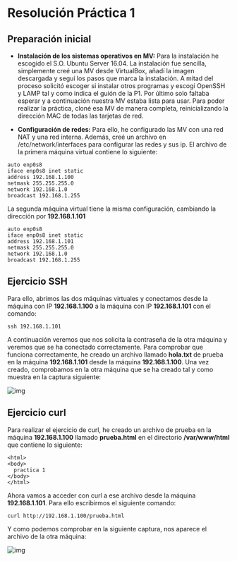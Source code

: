 # Resolución Práctica 1

## Preparación inicial

* **Instalación de los sistemas operativos en MV:** Para la instalación he escogido el S.O. Ubuntu Server 16.04. La instalación fue sencilla, simplemente creé una MV desde VirtualBox, añadí la imagen descargada y seguí los pasos que marca la instalación. A mitad del proceso solicitó escoger si instalar otros programas y escogí OpenSSH y LAMP tal y como indica el guión de la P1. Por último solo faltaba esperar y a continuación nuestra MV estaba lista para usar. Para poder realizar la práctica, cloné esa MV de manera completa, reinicializando la dirección MAC de todas las tarjetas de red.

* **Configuración de redes:** Para ello, he configurado las MV con una red NAT y una red interna. Además, creé un archivo en /etc/network/interfaces para configurar las redes y sus ip. El archivo de la primera máquina virtual contiene lo siguiente:

```shell
auto enp0s8
iface enp0s8 inet static
address 192.168.1.100
netmask 255.255.255.0
network 192.168.1.0
broadcast 192.168.1.255

```
La segunda máquina virtual tiene la misma configuración, cambiando la dirección por **192.168.1.101**
```shell
auto enp0s8
iface enp0s8 inet static
address 192.168.1.101
netmask 255.255.255.0
network 192.168.1.0
broadcast 192.168.1.255

```

## Ejercicio SSH

Para ello, abrimos las dos máquinas virtuales y conectamos desde la máquina con IP **192.168.1.100** a la máquina con IP **192.168.1.101** con el comando:
```shell
ssh 192.168.1.101

```
A continuación veremos que nos solicita la contraseña de la otra máquina y veremos que se ha conectado correctamente. Para comprobar que funciona correctamente, he creado un archivo llamado **hola.txt** de prueba en la máquina **192.168.1.101** desde la máquina **192.168.1.100**. Una vez creado, comprobamos en la otra máquina que se ha creado tal y como muestra en la captura siguiente:

![img](https://i.imgur.com/PuBSMXC.jpg)


## Ejercicio curl

Para realizar el ejercicio de curl, he creado un archivo de prueba en la máquina **192.168.1.100** llamado **prueba.html** en el directorio **/var/www/html** que contiene lo siguiente:
```shell
<html>
<body>
  practica 1
</body>
</html>

```
Ahora vamos a acceder con curl a ese archivo desde la máquina **192.168.1.101**. Para ello escribirmos el siguiente comando:
```shell
curl http://192.168.1.100/prueba.html

```
Y como podemos comprobar en la siguiente captura, nos aparece el archivo de la otra máquina:

![img](https://i.imgur.com/kmJ2eiI.jpg)
